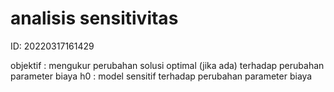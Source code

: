 # analisis sensitivitas
ID: 20220317161429

objektif : mengukur perubahan solusi optimal (jika ada) terhadap perubahan parameter biaya
h0 : model sensitif terhadap perubahan parameter biaya